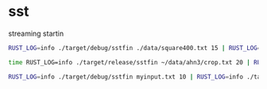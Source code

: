 # sst

streaming startin

```bash
RUST_LOG=info ./target/debug/sstfin ./data/square400.txt 15 | RUST_LOG=info ./target/debug/sstdt | RUST_LOG=info ./target/debug/sstobj > ~/temp/o.obj
```


```bash
time RUST_LOG=info ./target/release/sstfin ~/data/ahn3/crop.txt 20 | RUST_LOG=info ./target/release/sstdel > ~/temp/z.txt
```

```bash
RUST_LOG=info ./target/debug/sstfin myinput.txt 10 | RUST_LOG=info ./target/debug/sstdel
```

